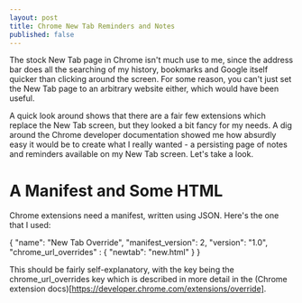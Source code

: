 ```yaml
---
layout: post
title: Chrome New Tab Reminders and Notes
published: false
---
```


The stock New Tab page in Chrome isn't much use to me, since the address bar does all the searching of my history, bookmarks and Google itself quicker than clicking around the screen. For some reason, you can't just set the New Tab page to an arbitrary website either, which would have been useful.

A quick look around shows that there are a fair few extensions which replace the New Tab screen, but they looked a bit fancy for my needs. A dig around the Chrome developer documentation showed me how absurdly easy it would be to create what I really wanted - a persisting page of notes and reminders available on my New Tab screen. Let's take a look.

A Manifest and Some HTML
====

Chrome extensions need a manifest, written using JSON. Here's the one that I used:

{
  "name": "New Tab Override",
  "manifest_version": 2,
  "version": "1.0",
  "chrome_url_overrides" : {
    "newtab": "new.html"
  }
}

This should be fairly self-explanatory, with the key being the chrome_url_overrides key which is described in more detail in the (Chrome extension docs)[https://developer.chrome.com/extensions/override].

